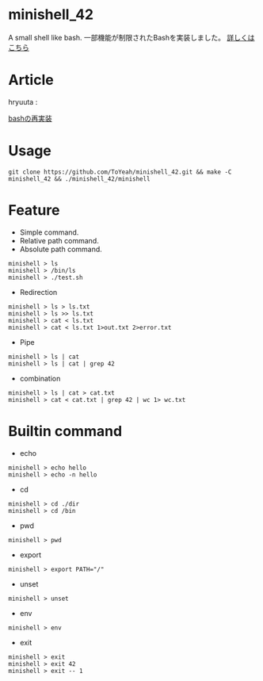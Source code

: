 # minishell_42
A small shell like bash.
一部機能が制限されたBashを実装しました。
[詳しくはこちら](https://hryuuta.hatenablog.com/entry/2021/11/04/034942)

# Article
hryuuta :

[bashの再実装](https://hryuuta.hatenablog.com/entry/2021/11/04/034942)

# Usage

```
git clone https://github.com/ToYeah/minishell_42.git && make -C minishell_42 && ./minishell_42/minishell
```

# Feature

* Simple command.  
* Relative path command.  
* Absolute path command.  
```
minishell > ls
minishell > /bin/ls
minishell > ./test.sh
```
* Redirection

```
minishell > ls > ls.txt
minishell > ls >> ls.txt
minishell > cat < ls.txt
minishell > cat < ls.txt 1>out.txt 2>error.txt
```
* Pipe
```
minishell > ls | cat
minishell > ls | cat | grep 42
```
* combination
```
minishell > ls | cat > cat.txt
minishell > cat < cat.txt | grep 42 | wc 1> wc.txt
```

# Builtin command

* echo
```
minishell > echo hello
minishell > echo -n hello
```

* cd 
```
minishell > cd ./dir
minishell > cd /bin
```

* pwd
```
minishell > pwd
```

* export
```
minishell > export PATH="/"
```

* unset
```
minishell > unset
```

* env
```
minishell > env
```

* exit

```
minishell > exit
minishell > exit 42
minishell > exit -- 1
```
